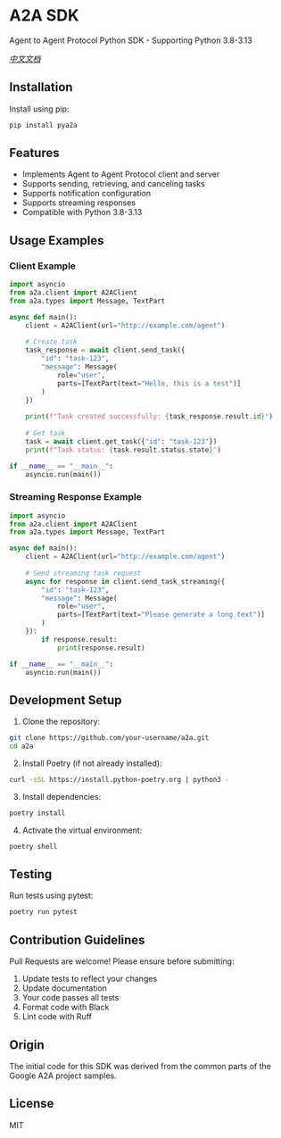 # A2A SDK

Agent to Agent Protocol Python SDK - Supporting Python 3.8-3.13

*[中文文档](README_zh.md)*

## Installation

Install using pip:

```bash
pip install pya2a
```

## Features

- Implements Agent to Agent Protocol client and server
- Supports sending, retrieving, and canceling tasks
- Supports notification configuration
- Supports streaming responses
- Compatible with Python 3.8-3.13

## Usage Examples

### Client Example

```python
import asyncio
from a2a.client import A2AClient
from a2a.types import Message, TextPart

async def main():
    client = A2AClient(url="http://example.com/agent")
    
    # Create task
    task_response = await client.send_task({
        "id": "task-123",
        "message": Message(
            role="user",
            parts=[TextPart(text="Hello, this is a test")]
        )
    })
    
    print(f"Task created successfully: {task_response.result.id}")
    
    # Get task
    task = await client.get_task({"id": "task-123"})
    print(f"Task status: {task.result.status.state}")

if __name__ == "__main__":
    asyncio.run(main())
```

### Streaming Response Example

```python
import asyncio
from a2a.client import A2AClient
from a2a.types import Message, TextPart

async def main():
    client = A2AClient(url="http://example.com/agent")
    
    # Send streaming task request
    async for response in client.send_task_streaming({
        "id": "task-123",
        "message": Message(
            role="user",
            parts=[TextPart(text="Please generate a long text")]
        )
    }):
        if response.result:
            print(response.result)

if __name__ == "__main__":
    asyncio.run(main())
```

## Development Setup

1. Clone the repository:

```bash
git clone https://github.com/your-username/a2a.git
cd a2a
```

2. Install Poetry (if not already installed):

```bash
curl -sSL https://install.python-poetry.org | python3 -
```

3. Install dependencies:

```bash
poetry install
```

4. Activate the virtual environment:

```bash
poetry shell
```

## Testing

Run tests using pytest:

```bash
poetry run pytest
```

## Contribution Guidelines

Pull Requests are welcome! Please ensure before submitting:

1. Update tests to reflect your changes
2. Update documentation
3. Your code passes all tests
4. Format code with Black
5. Lint code with Ruff

## Origin

The initial code for this SDK was derived from the common parts of the Google A2A project samples.

## License

MIT
